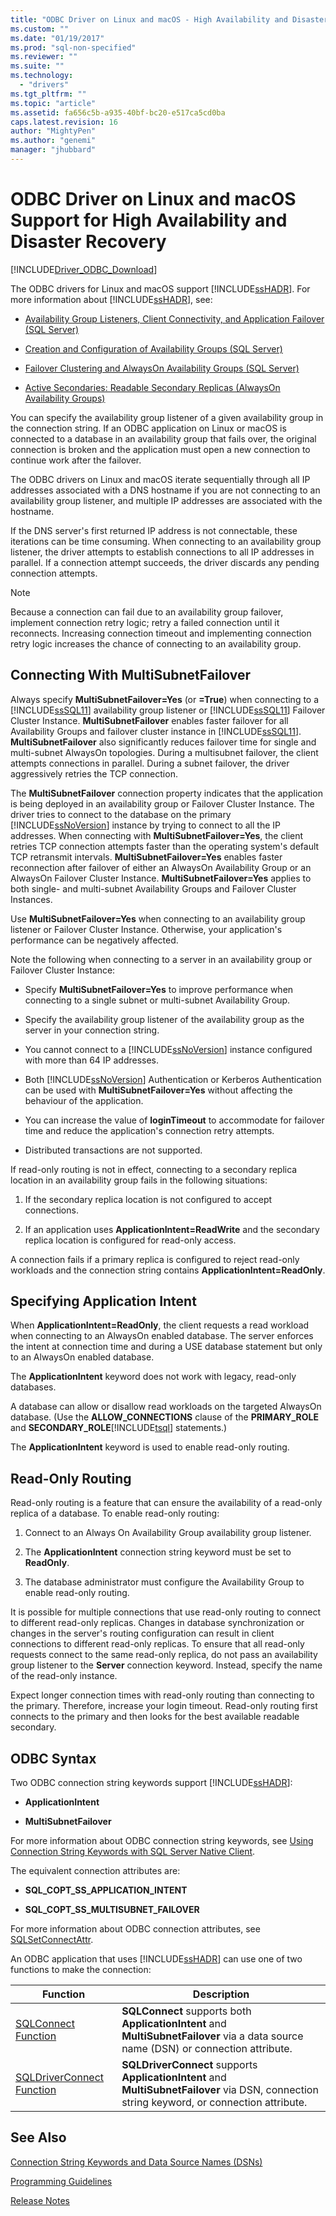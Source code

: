 ```yaml
---
title: "ODBC Driver on Linux and macOS - High Availability and Disaster Recovery | Microsoft Docs"
ms.custom: ""
ms.date: "01/19/2017"
ms.prod: "sql-non-specified"
ms.reviewer: ""
ms.suite: ""
ms.technology: 
  - "drivers"
ms.tgt_pltfrm: ""
ms.topic: "article"
ms.assetid: fa656c5b-a935-40bf-bc20-e517ca5cd0ba
caps.latest.revision: 16
author: "MightyPen"
ms.author: "genemi"
manager: "jhubbard"
---
```

# ODBC Driver on Linux and macOS Support for High Availability and Disaster Recovery
[!INCLUDE[Driver_ODBC_Download](../../../includes/driver_odbc_download.md)]

The ODBC drivers for Linux and macOS support [!INCLUDE[ssHADR](../../../includes/sshadr_md.md)]. For more information about [!INCLUDE[ssHADR](../../../includes/sshadr_md.md)], see:  
  
-   [Availability Group Listeners, Client Connectivity, and Application Failover (SQL Server)](http://msdn.microsoft.com/library/hh213417.aspx)  
  
-   [Creation and Configuration of Availability Groups (SQL Server)](http://msdn.microsoft.com/library/ff878265.aspx)  
  
-   [Failover Clustering and AlwaysOn Availability Groups (SQL Server)](http://msdn.microsoft.com/library/ff929171.aspx)  
  
-   [Active Secondaries: Readable Secondary Replicas (AlwaysOn Availability Groups)](http://msdn.microsoft.com/library/ff878253.aspx)  
  
You can specify the availability group listener of a given availability group in the connection string. If an ODBC application on Linux or macOS is connected to a database in an availability group that fails over, the original connection is broken and the application must open a new connection to continue work after the failover.

The ODBC drivers on Linux and macOS iterate sequentially through all IP addresses associated with a DNS hostname if you are not connecting to an availability group listener, and multiple IP addresses are associated with the hostname.

If the DNS server's first returned IP address is not connectable, these iterations can be time consuming. When connecting to an availability group listener, the driver attempts to establish connections to all IP addresses in parallel. If a connection attempt succeeds, the driver discards any pending connection attempts.

> [!NOTE]  
> Because a connection can fail due to an availability group failover, implement connection retry logic; retry a failed connection until it reconnects. Increasing connection timeout and implementing connection retry logic increases the chance of connecting to an availability group.

## Connecting With MultiSubnetFailover

Always specify **MultiSubnetFailover=Yes** (or **=True**) when connecting to a [!INCLUDE[ssSQL11](../../../includes/sssql11_md.md)] availability group listener or [!INCLUDE[ssSQL11](../../../includes/sssql11_md.md)] Failover Cluster Instance. **MultiSubnetFailover** enables faster failover for all Availability Groups and failover cluster instance in [!INCLUDE[ssSQL11](../../../includes/sssql11_md.md)]. **MultiSubnetFailover** also significantly reduces failover time for single and multi-subnet AlwaysOn topologies. During a multisubnet failover, the client attempts connections in parallel. During a subnet failover, the driver aggressively retries the TCP connection.

The **MultiSubnetFailover** connection property indicates that the application is being deployed in an availability group or Failover Cluster Instance. The driver tries to connect to the database on the primary [!INCLUDE[ssNoVersion](../../../includes/ssnoversion_md.md)] instance by trying to connect to all the IP addresses. When connecting with **MultiSubnetFailover=Yes**, the client retries TCP connection attempts faster than the operating system's default TCP retransmit intervals. **MultiSubnetFailover=Yes** enables faster reconnection after failover of either an AlwaysOn Availability Group or an AlwaysOn Failover Cluster Instance. **MultiSubnetFailover=Yes** applies to both single- and multi-subnet Availability Groups and Failover Cluster Instances.  

Use **MultiSubnetFailover=Yes** when connecting to an availability group listener or Failover Cluster Instance. Otherwise, your application's performance can be negatively affected.

Note the following when connecting to a server in an availability group or Failover Cluster Instance:
  
-   Specify **MultiSubnetFailover=Yes** to improve performance when connecting to a single subnet or multi-subnet Availability Group.

-   Specify the availability group listener of the availability group as the server in your connection string.
  
-   You cannot connect to a [!INCLUDE[ssNoVersion](../../../includes/ssnoversion_md.md)] instance configured with more than 64 IP addresses.

-   Both [!INCLUDE[ssNoVersion](../../../includes/ssnoversion_md.md)] Authentication or Kerberos Authentication can be used with **MultiSubnetFailover=Yes** without affecting the behaviour of the application.

-   You can increase the value of **loginTimeout** to accommodate for failover time and reduce the application's connection retry attempts.

-   Distributed transactions are not supported.  
  
If read-only routing is not in effect, connecting to a secondary replica location in an availability group fails in the following situations:  
  
1.  If the secondary replica location is not configured to accept connections.  
  
2.  If an application uses **ApplicationIntent=ReadWrite** and the secondary replica location is configured for read-only access.  
  
A connection fails if a primary replica is configured to reject read-only workloads and the connection string contains **ApplicationIntent=ReadOnly**.  
  
## Specifying Application Intent  
When **ApplicationIntent=ReadOnly**, the client requests a read workload when connecting to an AlwaysOn enabled database. The server enforces the intent at connection time and during a USE database statement but only to an AlwaysOn enabled database.

The **ApplicationIntent** keyword does not work with legacy, read-only databases.  

A database can allow or disallow read workloads on the targeted AlwaysOn database. (Use the **ALLOW_CONNECTIONS** clause of the **PRIMARY_ROLE** and **SECONDARY_ROLE**[!INCLUDE[tsql](../../../includes/tsql_md.md)] statements.)  
  
The **ApplicationIntent** keyword is used to enable read-only routing.  
  
## Read-Only Routing  
Read-only routing is a feature that can ensure the availability of a read-only replica of a database. To enable read-only routing:  
  
1.  Connect to an Always On Availability Group availability group listener.  
  
2.  The **ApplicationIntent** connection string keyword must be set to **ReadOnly**.  
  
3.  The database administrator must configure the Availability Group to enable read-only routing.  
  
It is possible for multiple connections that use read-only routing to connect to different read-only replicas. Changes in database synchronization or changes in the server's routing configuration can result in client connections to different read-only replicas. To ensure that all read-only requests connect to the same read-only replica, do not pass an availability group listener to the **Server** connection keyword. Instead, specify the name of the read-only instance.  
  
Expect longer connection times with read-only routing than connecting to the primary. Therefore, increase your login timeout. Read-only routing first connects to the primary and then looks for the best available readable secondary.  
  
## ODBC Syntax

Two ODBC connection string keywords support [!INCLUDE[ssHADR](../../../includes/sshadr_md.md)]:  
  
-   **ApplicationIntent**  
  
-   **MultiSubnetFailover**  
  
For more information about ODBC connection string keywords, see [Using Connection String Keywords with SQL Server Native Client](http://msdn.microsoft.com/library/ms130822.aspx).  
  
The equivalent connection attributes are:
  
-   **SQL_COPT_SS_APPLICATION_INTENT**  
  
-   **SQL_COPT_SS_MULTISUBNET_FAILOVER**  
  
For more information about ODBC connection attributes, see [SQLSetConnectAttr](http://msdn.microsoft.com/library/ms131709.aspx).  
  
An ODBC application that uses [!INCLUDE[ssHADR](../../../includes/sshadr_md.md)] can use one of two functions to make the connection:  
  
|Function|Description|  
|------------|---------------|  
|[SQLConnect Function](../../../odbc/reference/syntax/sqlconnect-function.md)|**SQLConnect** supports both **ApplicationIntent** and **MultiSubnetFailover** via a data source name (DSN) or connection attribute.|  
|[SQLDriverConnect Function](../../../odbc/reference/syntax/sqldriverconnect-function.md)|**SQLDriverConnect** supports **ApplicationIntent** and **MultiSubnetFailover** via DSN, connection string keyword, or connection attribute.|
  
## See Also  

[Connection String Keywords and Data Source Names (DSNs)](../../../connect/odbc/linux-mac/connection-string-keywords-and-data-source-names-dsns.md)

[Programming Guidelines](../../../connect/odbc/linux-mac/programming-guidelines.md)

[Release Notes](../../../connect/odbc/linux-mac/release-notes.md)  
